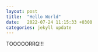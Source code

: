 ```yaml
---
layout: post
title:  "Hello World"
date:   2022-07-24 11:15:33 +0300
categories: jekyll update
---
```

 TOOOOORRQ!!!
